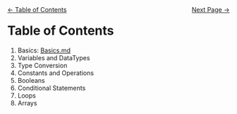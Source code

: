 <div style="width: 100%;">
  <a href="#table-of-contents" style="float: left;">← Table of Contents</a>
  <a href="nextpage.md" style="float: right;">Next Page →</a>
</div>



# Table of Contents

1. Basics: [Basics.md](Basics.md)
2. Variables and DataTypes
3. Type Conversion
4. Constants and Operations
5. Booleans
6. Conditional Statements
7. Loops
8. Arrays
